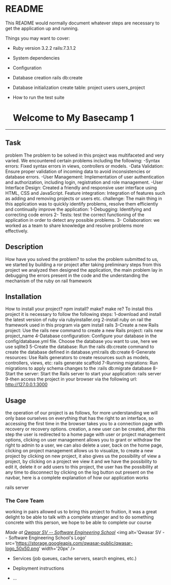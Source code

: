 # README

This README would normally document whatever steps are necessary to get the
application up and running.

Things you may want to cover:

- Ruby version
  3.2.2
  rails:7.3.1.2
- System dependencies

- Configuration

- Database creation
  rails db:create

- Database initialization
  create table:
  project
  users
  users_project

- How to run the test suite

  # Welcome to My Basecamp 1

---

## Task

problem
The problem to be solved in this project was multifaceted and very varied. We encountered certain problems including the following:
-Syntax errors: Fixed syntax errors in views, controllers or models.
-Data Validation: Ensure proper validation of incoming data to avoid inconsistencies or database errors.
-User Management: Implementation of user authentication and authorization, including login, registration and role management.
-User Interface Design: Created a friendly and responsive user interface using HTML, CSS and JavaScript.
Feature integration: Integration of features such as adding and removing projects or users etc.
challenge:
The main thing in this application was to quickly identify problems, resolve them efficiently and continually improve the application:
1-Debugging: Identifying and correcting code errors
2- Tests: test the correct functioning of the application in order to detect any possible problems.
3- Collaboration: we worked as a team to share knowledge and resolve problems more effectively.

## Description

How have you solved the problem?
to solve the problem submitted to us, we started by building a ror project after taking preliminary
steps from this project we analyzed then designed the application, the main problem lay in debugging the
errors present in the code and the understanding the mechanism of the ruby on rail framework

## Installation

How to install your project? npm install? make? make re?
To install this project it is necessary to follow the following steps:
1-download and install the latest version of ruby via rubyinstaller.org
2-install ruby on rail the framework used in this program via gem install rails
3-Create a new Rails project: Use the rails new command to create a new Rails project: rails new project_name
4-Database configuration: Configure your database in the config/database.yml file. Choose the database you want to use, here we use sqlite3
5-Create the database: Run the rails db:create command to create the database defined in database.yml:rails db:create
6-Generate resources: Use Rails generators to create resources such as models, controllers, views, etc: rails generate scaffold
7-Running migrations: Run migrations to apply schema changes to the :rails db:migrate database
8-Start the server: Start the Rails server to start your application: rails server
9-then access the project in your browser via the following url: http://127.0.0.1:3000

## Usage

the operation of our project is as follows, for more understanding we will only base ourselves on
everything that has the right to an interface, so accessing the first time in the browser takes you to
a connection page with recovery or recovery options. creation, a new user can be created, after this step
the user is redirected to a home page with user or project management options, clicking on user management
allows you to grant or withdraw the right to admin to a user, we can also delete a user, back on the home
page, clicking on project management allows us to visualize, to create a new project by clicking on
new project, it also gives us the possibility of view a project, by clicking on a project we view it and
we have the possibility to edit it, delete it or add users to this project, the user has the possibility
at any time to disconnect by clicking on the log button out present on the navbar, here is a complete
explanation of how our application works

rails server

### The Core Team

working in pairs allowed us to bring this project to fruition, it was a great delight to be able to talk
with a complete stranger and to do something concrete with this person, we hope to be able to complete our course

<span><i>Made at <a href='https://qwasar.io'>Qwasar SV -- Software Engineering School</a></i></span>
<span><img alt='Qwasar SV -- Software Engineering School's Logo' src='https://storage.googleapis.com/qwasar-public/qwasar-logo_50x50.png' width='20px' /></span>

- Services (job queues, cache servers, search engines, etc.)

- Deployment instructions

- ...
